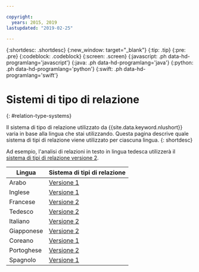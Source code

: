 ```yaml
---

copyright:
  years: 2015, 2019
lastupdated: "2019-02-25"

---
```


{:shortdesc: .shortdesc}
{:new_window: target="_blank"}
{:tip: .tip}
{:pre: .pre}
{:codeblock: .codeblock}
{:screen: .screen}
{:javascript: .ph data-hd-programlang='javascript'}
{:java: .ph data-hd-programlang='java'}
{:python: .ph data-hd-programlang='python'}
{:swift: .ph data-hd-programlang='swift'}

# Sistemi di tipo di relazione
{: #relation-type-systems}

Il sistema di tipo di relazione utilizzato da {{site.data.keyword.nlushort}} varia in base alla lingua che stai utilizzando. Questa pagina descrive quale sistema di tipi di relazione viene utilizzato per ciascuna lingua.
{: shortdesc}

Ad esempio, l'analisi di relazioni in testo in lingua tedesca utilizzerà il [sistema di tipi di relazione versione 2][v2].

|Lingua|Sistema di tipi di relazione|
| --- | ---|
| Arabo | [Versione 1][v1] |
| Inglese | [Versione 1][v1] |
| Francese | [Versione 2][v2] |
| Tedesco | [Versione 2][v2] |
| Italiano | [Versione 2][v2] |
| Giapponese | [Versione 2][v2] |
| Coreano | [Versione 1][v1] |
| Portoghese | [Versione 2][v2] |
| Spagnolo | [Versione 1][v1] |


[v1]: /docs/services/natural-language-understanding?topic=natural-language-understanding-relation-types-version-1
[v2]: /docs/services/natural-language-understanding?topic=natural-language-understanding-relation-types-version-2
